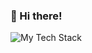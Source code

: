 <h3 align="left">👋 Hi there!</h3>

<img src="https://github-readme-tech-stack.vercel.app/api/cards?lineCount=5&line1=html5,html5,6b4985;CSS3,CSS3,1572B6;SASS,SASS,CC6699;Bootstrap,Bootstrap,7952B3;&line2=JavaScript,JS,F7DF1E;jQuery,jQuery,0769AD;React,React,61DAFB;&line3=npm,npm,CB3837;Node.js,Node.js,339933;Express,Express,000000;Axios,Axios,5A29E4;&line4=C%20Sharp,C%20Sharp,239120;Unity,Unity,FFFFFF;&line5=Python,Python,3776AB;" alt="My Tech Stack" />
